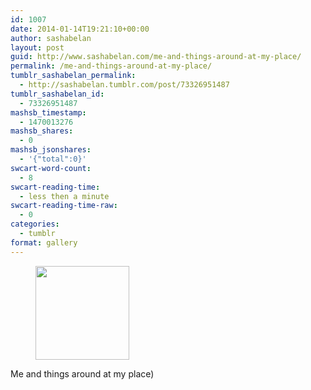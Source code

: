 ```yaml
---
id: 1007
date: 2014-01-14T19:21:10+00:00
author: sashabelan
layout: post
guid: http://www.sashabelan.com/me-and-things-around-at-my-place/
permalink: /me-and-things-around-at-my-place/
tumblr_sashabelan_permalink:
  - http://sashabelan.tumblr.com/post/73326951487
tumblr_sashabelan_id:
  - 73326951487
mashsb_timestamp:
  - 1470013276
mashsb_shares:
  - 0
mashsb_jsonshares:
  - '{"total":0}'
swcart-word-count:
  - 8
swcart-reading-time:
  - less then a minute
swcart-reading-time-raw:
  - 0
categories:
  - tumblr
format: gallery
---
```

<div id='gallery-575' class='gallery galleryid-1007 gallery-columns-3 gallery-size-thumbnail'>
  <figure class='gallery-item'> 
  
  <div class='gallery-icon landscape'>
    <a href='http://www.sashabelan.ru/me-and-things-around-at-my-place/attachment/1008/'><img width="150" height="150" src="http://www.sashabelan.ru/wp-content/uploads/2014/01/tumblr_mzeofaErEY1qarj97o1_1280-150x150.jpg" class="attachment-thumbnail size-thumbnail" alt="" srcset="http://www.sashabelan.ru/wp-content/uploads/2014/01/tumblr_mzeofaErEY1qarj97o1_1280-150x150.jpg 150w, http://www.sashabelan.ru/wp-content/uploads/2014/01/tumblr_mzeofaErEY1qarj97o1_1280-300x300.jpg 300w, http://www.sashabelan.ru/wp-content/uploads/2014/01/tumblr_mzeofaErEY1qarj97o1_1280-230x230.jpg 230w, http://www.sashabelan.ru/wp-content/uploads/2014/01/tumblr_mzeofaErEY1qarj97o1_1280-350x350.jpg 350w, http://www.sashabelan.ru/wp-content/uploads/2014/01/tumblr_mzeofaErEY1qarj97o1_1280.jpg 640w" sizes="(max-width: 150px) 100vw, 150px" /></a>
  </div></figure>
</div>

Me and things around at my place)